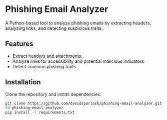 # Phishing Email Analyzer

A Python-based tool to analyze phishing emails by extracting headers, analyzing links, and detecting suspicious traits.

## Features
- Extract headers and attachments.
- Analyze links for accessibility and potential malicious indicators.
- Detect common phishing traits.

## Installation
Clone the repository and install dependencies:
```bash
git clone https://github.com/davidspurlock/phishing-email-analyzer.git
cd phishing-email-analyzer
pip install -r requirements.txt
